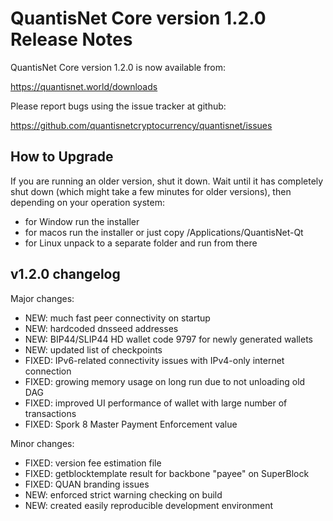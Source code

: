 QuantisNet Core version 1.2.0 Release Notes
=======================================


QuantisNet Core version 1.2.0 is now available from:

  https://quantisnet.world/downloads

Please report bugs using the issue tracker at github:

  https://github.com/quantisnetcryptocurrency/quantisnet/issues


How to Upgrade
--------------

If you are running an older version, shut it down. Wait until it has completely
shut down (which might take a few minutes for older versions), then depending on
your operation system:

* for Window run the installer
* for macos run the installer or just copy /Applications/QuantisNet-Qt
* for Linux unpack to a separate folder and run from there


v1.2.0 changelog
----------------

Major changes:

- NEW: much fast peer connectivity on startup
- NEW: hardcoded dnsseed addresses
- NEW: BIP44/SLIP44 HD wallet code 9797 for newly generated wallets
- NEW: updated list of checkpoints
- FIXED: IPv6-related connectivity issues with IPv4-only internet connection
- FIXED: growing memory usage on long run due to not unloading old DAG
- FIXED: improved UI performance of wallet with large number of transactions
- FIXED: Spork 8 Master Payment Enforcement value

Minor changes:

- FIXED: version fee estimation file
- FIXED: getblocktemplate result for backbone "payee" on SuperBlock
- FIXED: QUAN branding issues
- NEW: enforced strict warning checking on build
- NEW: created easily reproducible development environment
